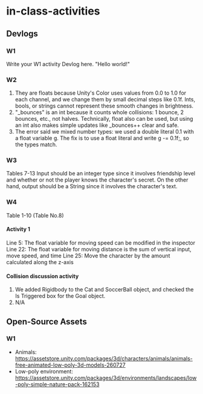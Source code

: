 # in-class-activities
## Devlogs
### W1
Write your W1 activity Devlog here.
"Hello world!"

### W2
1. They are floats because Unity's Color uses values from 0.0 to 1.0 for each channel, and we change them by small decimal steps like 0.1f. Ints, bools, or strings cannot represent these smooth changes in brightness.
2. "_bounces" is an int because it counts whole collisions: 1 bounce, 2 bounces, etc., not halves. Technically, float also can be used, but using an int also makes simple updates like _bounces++ clear and safe.
3. The error said we mixed number types: we used a double literal 0.1 with a float variable g. The fix is to use a float literal and write g -= 0.1f;, so the types match.

### W3
Tables 7-13
Input should be an integer type since it involves friendship level and whether or not the player knows the character's secret.
On the other hand, output should be a String since it involves the character's text.

### W4
Table 1-10 (Table No.8)
#### Activity 1
Line 5: The float variable for moving speed can be modified in the inspector
Line 22: The float variable for moving distance is the sum of vertical input, move speed, and time
Line 25: Move the character by the amount calculated along the z-axis
#### Collision discussion activity
1. We added Rigidbody to the Cat and SoccerBall object, and checked the Is Triggered box for the Goal object.
2. N/A

## Open-Source Assets
### W1
- Animals: https://assetstore.unity.com/packages/3d/characters/animals/animals-free-animated-low-poly-3d-models-260727 
- Low-poly environment: https://assetstore.unity.com/packages/3d/environments/landscapes/low-poly-simple-nature-pack-162153 